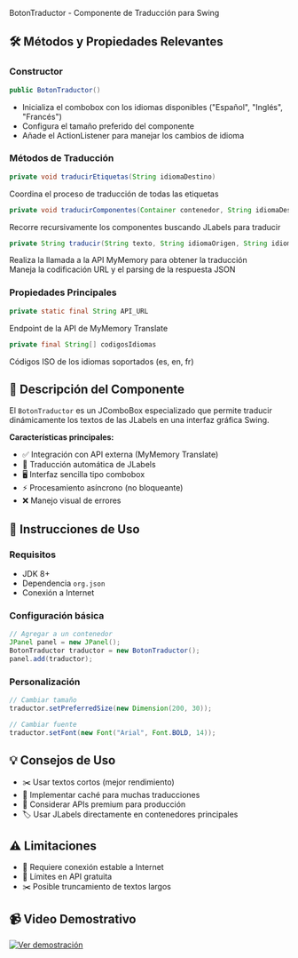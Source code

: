  BotonTraductor - Componente de Traducción para Swing

## 🛠️ Métodos y Propiedades Relevantes

### Constructor
```java
public BotonTraductor()
```
- Inicializa el combobox con los idiomas disponibles ("Español", "Inglés", "Francés")
- Configura el tamaño preferido del componente
- Añade el ActionListener para manejar los cambios de idioma

### Métodos de Traducción
```java
private void traducirEtiquetas(String idiomaDestino)
```
Coordina el proceso de traducción de todas las etiquetas

```java
private void traducirComponentes(Container contenedor, String idiomaDestino)
```
Recorre recursivamente los componentes buscando JLabels para traducir

```java
private String traducir(String texto, String idiomaOrigen, String idiomaDestino)
```
Realiza la llamada a la API MyMemory para obtener la traducción  
Maneja la codificación URL y el parsing de la respuesta JSON

### Propiedades Principales
```java
private static final String API_URL
```
Endpoint de la API de MyMemory Translate

```java
private final String[] codigosIdiomas
```
Códigos ISO de los idiomas soportados (es, en, fr)

## 📌 Descripción del Componente

El `BotonTraductor` es un JComboBox especializado que permite traducir dinámicamente los textos de las JLabels en una interfaz gráfica Swing. 

**Características principales:**
- ✅ Integración con API externa (MyMemory Translate)
- 🔄 Traducción automática de JLabels
- 🖥️ Interfaz sencilla tipo combobox
- ⚡ Procesamiento asíncrono (no bloqueante)
- ❌ Manejo visual de errores

## 🚀 Instrucciones de Uso

### Requisitos
- JDK 8+
- Dependencia `org.json`
- Conexión a Internet

### Configuración básica
```java
// Agregar a un contenedor
JPanel panel = new JPanel();
BotonTraductor traductor = new BotonTraductor();
panel.add(traductor);
```

### Personalización
```java
// Cambiar tamaño
traductor.setPreferredSize(new Dimension(200, 30));

// Cambiar fuente
traductor.setFont(new Font("Arial", Font.BOLD, 14));
```

## 💡 Consejos de Uso
- ✂️ Usar textos cortos (mejor rendimiento)
- 💾 Implementar caché para muchas traducciones
- 🔐 Considerar APIs premium para producción
- 🏷️ Usar JLabels directamente en contenedores principales

## ⚠️ Limitaciones
- 📶 Requiere conexión estable a Internet
- 🚧 Límites en API gratuita
- ✂️ Posible truncamiento de textos largos

## 📹 Video Demostrativo
[![Ver demostración](https://img.youtube.com/vi/A8xkXDZQa8o/0.jpg)](https://youtu.be/A8xkXDZQa8o)
```

